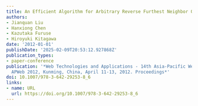 ```yaml
---
title: An Efficient Algorithm for Arbitrary Reverse Furthest Neighbor Queries
authors:
- Jianquan Liu
- Hanxiong Chen
- Kazutaka Furuse
- Hiroyuki Kitagawa
date: '2012-01-01'
publishDate: '2025-02-09T20:53:12.927868Z'
publication_types:
- paper-conference
publication: '*Web Technologies and Applications - 14th Asia-Pacific Web Conference,
  APWeb 2012, Kunming, China, April 11-13, 2012. Proceedings*'
doi: 10.1007/978-3-642-29253-8_6
links:
- name: URL
  url: https://doi.org/10.1007/978-3-642-29253-8_6
---
```

